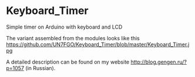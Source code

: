 # Keyboard_Timer
Simple timer on Arduino with keyboard and LCD

The variant assembled from the modules looks like this https://github.com/UN7FGO/Keyboard_Timer/blob/master/Keyboard_Timer.jpg 

A detailed description can be found on my website http://blog.gengen.ru/?p=1057 (in Russian).
